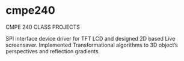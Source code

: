 # cmpe240

CMPE 240 CLASS PROJECTS

SPI interface device driver for TFT LCD and designed 2D based Live screensaver. Implemented Transformational algorithms to 3D object’s perspectives and reflection gradients.
